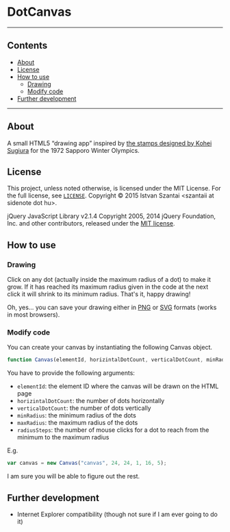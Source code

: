 # DotCanvas

***

## Contents

 * [About](#about)
 * [License](#license)
 * [How to use](#how-to-use)
   * [Drawing](#drawing)
   * [Modify code](#modify-code)
 * [Further development](#further-development)

***

## About

A small HTML5 “drawing app” inspired by [the stamps designed by Kohei Sugiura](http://text-mode.tumblr.com/post/119452515321/olympic-games-stamps-by-kohei-sugiura-1972-via) for the 1972 Sapporo Winter Olympics.

## License

This project, unless noted otherwise, is licensed under the MIT License. For the full license, see [`LICENSE`](LICENSE). Copyright © 2015 Istvan Szantai \<szantaii at sidenote dot hu\>.

jQuery JavaScript Library v2.1.4 Copyright 2005, 2014 jQuery Foundation, Inc. and other contributors, released under the [MIT license](http://jquery.org/license).

## How to use

### Drawing

Click on any dot (actually inside the maximum radius of a dot) to make it grow. If it has reached its maximum radius given in the code at the next click it will shrink to its minimum radius. That's it, happy drawing!

Oh, yes… you can save your drawing either in [PNG](http://www.w3.org/TR/PNG/) or [SVG](http://www.w3.org/Graphics/SVG/) formats (works in most browsers).

### Modify code

You can create your canvas by instantiating the following Canvas object.

```javascript
function Canvas(elementId, horizintalDotCount, verticalDotCount, minRadius, maxRadius, radiusSteps);
```

You have to provide the following arguments:

 * `elementId`: the element ID where the canvas will be drawn on the HTML page
 * `horizintalDotCount`: the number of dots horizontally
 * `verticalDotCount`: the number of dots vertically
 * `minRadius`: the minimum radius of the dots
 * `maxRadius`: the maximum radius of the dots
 * `radiusSteps`: the number of mouse clicks for a dot to reach from the minimum to the maximum radius

E.g.

```javascript
var canvas = new Canvas("canvas", 24, 24, 1, 16, 5);
```

I am sure you will be able to figure out the rest.

## Further development

 * Internet Explorer compatibility (though not sure if I am ever going to do it)
